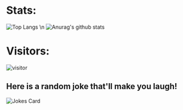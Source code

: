 
# Stats:
![Top Langs](https://github-readme-stats.vercel.app/api/top-langs/?username=testingbzu) \n
![Anurag's github stats](https://github-readme-stats.vercel.app/api?username=testingbzu)

# Visitors:
![visitor](https://profile-counter.glitch.me/testingbzu/count.svg)

## Here is a random joke that'll make you laugh!
![Jokes Card](https://readme-jokes.vercel.app/api)
